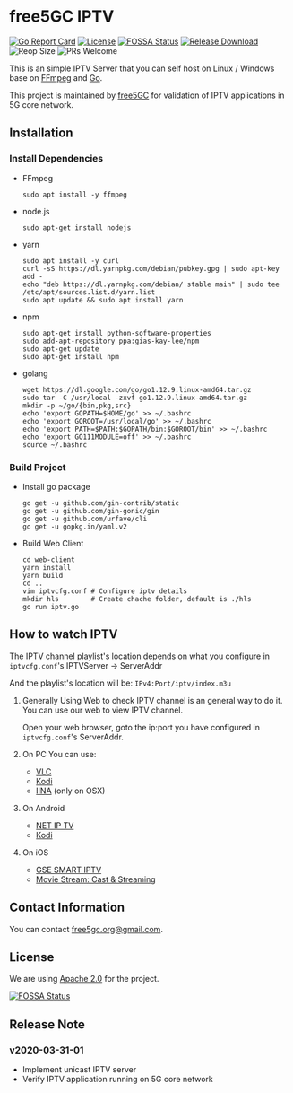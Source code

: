 # free5GC IPTV
[![Go Report Card](https://goreportcard.com/badge/github.com/free5gc/IPTV)](https://goreportcard.com/report/github.com/free5gc/IPTV)
[![License](https://img.shields.io/github/license/free5gc/IPTV)](./LICENSE.txt)
[![FOSSA Status](https://app.fossa.io/api/projects/git%2Bgithub.com%2Ffree5gc%2FIPTV.svg?type=shield)](https://app.fossa.io/projects/git%2Bgithub.com%2Ffree5gc%2FIPTV?ref=badge_shield)
[![Release Download](https://img.shields.io/github/downloads/free5gc/IPTV/total)](https://github.com/free5gc/IPTV/releases)
![Reop Size](https://img.shields.io/github/repo-size/free5gc/IPTV)
![PRs Welcome](https://img.shields.io/badge/PRs-welcome-brightgreen.svg)


This is an simple IPTV Server that you can self host on Linux / Windows base on [FFmpeg](https://www.ffmpeg.org/) and [Go](https://golang.org/).

This project is maintained by [free5GC](https://free5gc.org) for validation of IPTV applications in 5G core network.

## Installation

### Install Dependencies

- FFmpeg

    ```shell
    sudo apt install -y ffmpeg
    ```

- node.js

    ```shell
    sudo apt-get install nodejs
    ```

- yarn

    ```shell
    sudo apt install -y curl
    curl -sS https://dl.yarnpkg.com/debian/pubkey.gpg | sudo apt-key add -
    echo "deb https://dl.yarnpkg.com/debian/ stable main" | sudo tee /etc/apt/sources.list.d/yarn.list
    sudo apt update && sudo apt install yarn
    ```

- npm

    ```shell
    sudo apt-get install python-software-properties
    sudo add-apt-repository ppa:gias-kay-lee/npm
    sudo apt-get update
    sudo apt-get install npm
    ```

- golang

    ```shell
    wget https://dl.google.com/go/go1.12.9.linux-amd64.tar.gz
    sudo tar -C /usr/local -zxvf go1.12.9.linux-amd64.tar.gz
    mkdir -p ~/go/{bin,pkg,src}
    echo 'export GOPATH=$HOME/go' >> ~/.bashrc
    echo 'export GOROOT=/usr/local/go' >> ~/.bashrc
    echo 'export PATH=$PATH:$GOPATH/bin:$GOROOT/bin' >> ~/.bashrc
    echo 'export GO111MODULE=off' >> ~/.bashrc
    source ~/.bashrc
    ```

### Build Project

- Install go package

    ```shell
    go get -u github.com/gin-contrib/static
    go get -u github.com/gin-gonic/gin
    go get -u github.com/urfave/cli
    go get -u gopkg.in/yaml.v2
    ```

- Build Web Client

    ```shell
    cd web-client
    yarn install
    yarn build
    cd ..
    vim iptvcfg.conf # Configure iptv details
    mkdir hls        # Create chache folder, default is ./hls
    go run iptv.go
    ```

## How to watch IPTV

The IPTV channel playlist's location depends on what you configure in `iptvcfg.conf`'s IPTVServer -> ServerAddr

And the playlist's location will be: `IPv4:Port/iptv/index.m3u`

1. Generally
    Using Web to check IPTV channel is an general way to do it. You can use our web to view IPTV channel.

    Open your web browser, goto the ip:port you have configured in `iptvcfg.conf`'s ServerAddr.

2. On PC
    You can use:
    - [VLC](https://www.videolan.org/vlc/index.zh-TW.html)
    - [Kodi](https://kodi.tv/)
    - [IINA](https://iina.io/) (only on OSX)

3. On Android
    - [NET IP TV](https://play.google.com/store/apps/details?id=com.dnamedya.netiptv)
    - [Kodi](https://play.google.com/store/apps/details?id=org.xbmc.kodi)

4. On iOS
     - [GSE SMART IPTV](https://apps.apple.com/us/app/gse-smart-iptv/id1028734023)
     - [Movie Stream: Cast & Streaming](https://apps.apple.com/us/app/movie-stream-ip-tv-films/id1450912244)

## Contact Information

You can contact [free5gc.org@gmail.com](mailto:free5gc.org@gmail.com).

## License

We are using [Apache 2.0](./LICENSE.txt) for the project.


[![FOSSA Status](https://app.fossa.io/api/projects/git%2Bgithub.com%2Ffree5gc%2FIPTV.svg?type=large)](https://app.fossa.io/projects/git%2Bgithub.com%2Ffree5gc%2FIPTV?ref=badge_large)

## Release Note

### v2020-03-31-01

+ Implement unicast IPTV server
+ Verify IPTV application running on 5G core network
